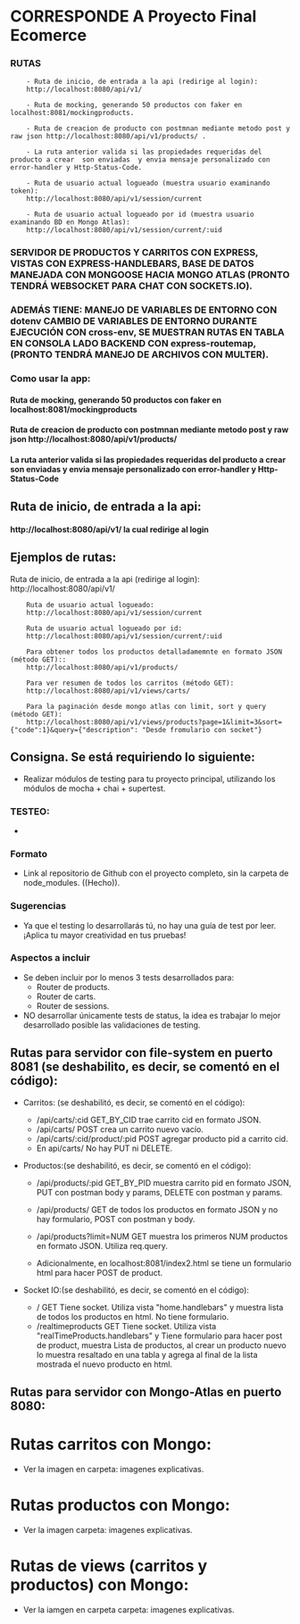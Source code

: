
# CORRESPONDE  A Proyecto Final Ecomerce
###  RUTAS
        - Ruta de inicio, de entrada a la api (redirige al login): 
        http://localhost:8080/api/v1/

        - Ruta de mocking, generando 50 productos con faker en localhost:8081/mockingproducts.

        - Ruta de creacion de producto con postmnan mediante metodo post y raw json http://localhost:8080/api/v1/products/ .
        
        - La ruta anterior valida si las propiedades requeridas del producto a crear  son enviadas  y envia mensaje personalizado con error-handler y Http-Status-Code.

        - Ruta de usuario actual logueado (muestra usuario examinando token):
        http://localhost:8080/api/v1/session/current

        - Ruta de usuario actual logueado por id (muestra usuario examinando BD en Mongo Atlas):
        http://localhost:8080/api/v1/session/current/:uid

###  SERVIDOR DE PRODUCTOS Y CARRITOS CON EXPRESS, VISTAS CON EXPRESS-HANDLEBARS, BASE DE DATOS MANEJADA CON MONGOOSE HACIA MONGO ATLAS (PRONTO TENDRÁ WEBSOCKET PARA CHAT CON SOCKETS.IO). 
### ADEMÁS TIENE: MANEJO DE VARIABLES DE ENTORNO CON dotenv CAMBIO DE VARIABLES DE ENTORNO DURANTE EJECUCIÓN CON cross-env, SE MUESTRAN RUTAS EN TABLA EN CONSOLA LADO BACKEND CON express-routemap, (PRONTO TENDRÁ MANEJO DE ARCHIVOS CON MULTER).

### Como usar la app:
<h4> Ruta de mocking, generando 50 productos con faker en localhost:8081/mockingproducts </h4>

<h4> Ruta de creacion de producto con postmnan mediante metodo post y raw json http://localhost:8080/api/v1/products/</h4>
<h4>La ruta anterior valida si las propiedades requeridas del producto a crear  son enviadas  y envia mensaje personalizado con error-handler y Http-Status-Code</h4>
<h2> Ruta de inicio, de entrada a la api:   </h2>
<h4> http://localhost:8080/api/v1/  la cual redirige al login </h4>

 <h2>Ejemplos de rutas:</h2>
        Ruta de inicio, de entrada a la api (redirige al login): 
        http://localhost:8080/api/v1/

        Ruta de usuario actual logueado:
        http://localhost:8080/api/v1/session/current

        Ruta de usuario actual logueado por id:
        http://localhost:8080/api/v1/session/current/:uid

        Para obtener todos los productos detalladamemnte en formato JSON (método GET)::
        http://localhost:8080/api/v1/products/

        Para ver resumen de todos los carritos (método GET):
        http://localhost:8080/api/v1/views/carts/

        Para la paginación desde mongo atlas con limit, sort y query (método GET):
        http://localhost:8080/api/v1/views/products?page=1&limit=3&sort={"code":1}&query={"description": "Desde fromulario con socket"}
## Consigna. Se está requiriendo lo siguiente:
- Realizar módulos de testing para tu proyecto principal, utilizando los módulos de mocha + chai + supertest.

### TESTEO:
- 


### Formato

- Link al repositorio de Github con el proyecto completo, sin la carpeta de node_modules. ((Hecho)).

### Sugerencias
- Ya que el testing lo desarrollarás tú, no hay una guía de test por leer. ¡Aplica tu mayor creatividad en tus pruebas! 

### Aspectos a incluir
- Se deben incluir por lo menos 3 tests desarrollados para:
    - Router de products.
    - Router de carts.
    - Router de sessions.
- NO desarrollar únicamente tests de status, la idea es trabajar lo mejor desarrollado posible las validaciones de testing.


## Rutas para servidor con file-system en puerto 8081 (se deshabilito, es decir, se comentó en el código):

- Carritos: (se deshabilitó, es decir, se comentó en el código):
    - /api/carts/:cid   GET_BY_CID  trae carrito cid en formato JSON.
    - /api/carts/   POST crea un carrito nuevo vacío.
    - /api/carts/:cid/product/:pid  POST agregar producto pid a carrito cid.
    - En api/carts/  No hay PUT ni DELETE.

- Productos:(se deshabilitó, es decir, se comentó en el código):
    - /api/products/:pid GET_BY_PID muestra carrito pid en formato JSON, PUT con postman body y params, DELETE con postman y params.
    - /api/products/ GET de todos los productos en formato JSON y no hay formulario, POST con postman y body.
    - /api/products?limit=NUM GET muestra los primeros NUM productos en formato JSON. Utiliza req.query.

    - Adicionalmente, en localhost:8081/index2.html se tiene un formulario html para hacer POST de product.

- Socket IO:(se deshabilitó, es decir, se comentó en el código):
    - /    GET    Tiene socket. Utiliza vista "home.handlebars" y muestra lista de todos los productos en html. No tiene formulario.
    - /realtimeproducts  GET   Tiene socket. Utiliza vista "realTimeProducts.handlebars" y Tiene formulario para hacer post de product, muestra Lista de productos, al crear un producto nuevo lo muestra resaltado en una tabla y agrega al final de la lista mostrada el nuevo producto en html.

## Rutas para servidor con Mongo-Atlas en puerto 8080:

# Rutas carritos con Mongo:

- Ver la imagen en carpeta: imagenes explicativas.

# Rutas productos con Mongo:

-  Ver la imagen carpeta: imagenes explicativas.

# Rutas de  views (carritos y productos) con Mongo: 

- Ver la iamgen en carpeta carpeta: imagenes explicativas.
